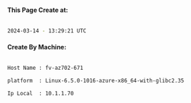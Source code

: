 
   
#### This Page Create at:

```bash

2024-03-14 - 13:29:21 UTC

```

#### Create By Machine:

```bash

Host Name : fv-az702-671

platform  : Linux-6.5.0-1016-azure-x86_64-with-glibc2.35

Ip Local  : 10.1.1.70

```

